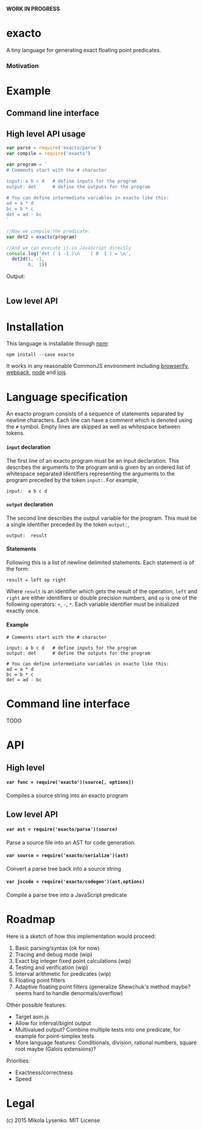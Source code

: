 **WORK IN PROGRESS**

exacto
======
A tiny language for generating exact floating point predicates.

### Motivation




# Example

## Command line interface

## High level API usage

```javascript
var parse = require('exacto/parse')
var compile = require('exacto')

var program = `
# Comments start with the # character

input: a b c d   # define inputs for the program
output: det      # define the outputs for the program

# You can define intermediate variables in exacto like this:
ad = a * d
bc = b * c
det = ad - bc
`

//Now we compile the predicate:
var det2 = exacto(program)

//And we can execute it in JavaScript directly
console.log('det ( 1 -1 )\n    ( 0  1 ) = \n',
  det2d(1, -1,
        0,  1))
```

Output:

```
```

## Low level API

# Installation

This language is installable through [npm](http://npmjs.org):

```
npm install --save exacto
```

It works in any reasonable CommonJS environment including [browserify](http://browserify.org/), [webpack](https://webpack.github.io/), [node](http://nodejs.org/) and [iojs](https://iojs.org/).

# Language specification

An exacto program consists of a sequence of statements separated by newline characters.  Each line can have a comment which is denoted using the `#` symbol.  Empty lines are skipped as well as whitespace between tokens.

#### `input` declaration

The first line of an exacto program must be an input declaration.  This describes the arguments to the program and is given by an ordered list of whitespace separated identifiers representing the arguments to the program preceded by the token `input:`.  For example,

```
input:  a b c d
```

#### `output` declaration

The second line describes the output variable for the program.  This must be a single identifier preceded by the token `output:`,

```
output:  result
```

#### Statements

Following this is a list of newline delimited statements.  Each statement is of the form:

```
result = left op right
```

Where `result` is an identifier which gets the result of the operation, `left` and `right` are either identifiers or double precision numbers, and `op` is one of the following operators:  `+`, `-`, `*`.  Each variable identifier must be initialized exactly once.

#### Example

```
# Comments start with the # character

input: a b c d   # define inputs for the program
output: det      # define the outputs for the program

# You can define intermediate variables in exacto like this:
ad = a * d
bc = b * c
det = ad - bc
```

# Command line interface

TODO

# API

## High level

#### `var func = require('exacto')(source[, options])`
Compiles a source string into an exacto program

## Low level API

#### `var ast = require('exacto/parse')(source)`
Parse a source file into an AST for code generation.

#### `var source = require('exacto/serialize')(ast)`
Convert a parse tree back into a source string

#### `var jscode = require('exacto/codegen')(ast,options)`
Compile a parse tree into a JavaScript predicate

# Roadmap

Here is a sketch of how this implementation would proceed:

1. Basic parsing/syntax (ok for now)
1. Tracing and debug mode (wip)
1. Exact big integer fixed point calculations (wip)
1. Testing and verification (wip)
1. Interval arithmetic for predicates (wip)
1. Floating point filters
1. Adaptive floating point filters (generalize Shewchuk's method maybe? seems hard to handle denormals/overflow)

Other possible features:

* Target asm.js
* Allow for interval/bigint output
* Multivalued output?  Combine multiple tests into one predicate, for example for point-simplex tests
* More language features: Conditionals, division, rational numbers, square root maybe (Galois extensions)?

Priorities:

* Exactness/correctness
* Speed

# Legal
(c) 2015 Mikola Lysenko. MIT License